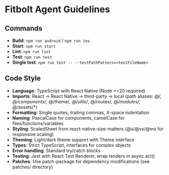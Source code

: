 # Fitbolt Agent Guidelines

## Commands
- **Build**: `npm run android` / `npm run ios`
- **Start**: `npm run start`
- **Lint**: `npm run lint`
- **Test**: `npm run test`
- **Single test**: `npm run test -- --testPathPattern=<testFileName>`

## Code Style
- **Language**: TypeScript with React Native (Node >=20 required)
- **Imports**: React → React Native → third-party → local (path aliases: @/*, @/components/*, @/theme/*, @/utils/*, @/routes/*, @/modules/*, @/assets/*)
- **Formatting**: Single quotes, trailing commas, 4-space indentation
- **Naming**: PascalCase for components, camelCase for files/functions/variables
- **Styling**: ScaledSheet from react-native-size-matters (@s/@vs/@ms for responsive scaling)
- **Theming**: Light/dark theme support with Theme interface
- **Types**: Strict TypeScript, interfaces for complex objects
- **Error handling**: Standard try/catch blocks
- **Testing**: Jest with React Test Renderer, wrap renders in async act()
- **Patches**: Use patch-package for dependency modifications (see patches/ directory)
